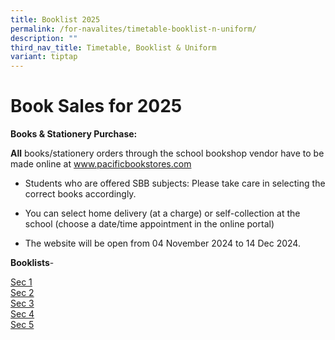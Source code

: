 ```yaml
---
title: Booklist 2025
permalink: /for-navalites/timetable-booklist-n-uniform/
description: ""
third_nav_title: Timetable, Booklist & Uniform
variant: tiptap
---
```

<h1>Book Sales for 2025</h1>
<p><strong>Books &amp; Stationery Purchase:</strong>
</p>
<p><strong>All</strong> books/stationery orders through the school bookshop
vendor have to be made online at <a href="http://www.pacificbookstores.com" rel="noopener noreferrer nofollow" target="_blank">www.pacificbookstores.com</a>
</p>
<ul data-tight="true" class="tight">
<li>
<p>Students who are offered SBB subjects: Please take care in selecting the
correct books accordingly.</p>
</li>
<li>
<p>You can select home delivery (at a charge) or self-collection at the school
(choose a date/time appointment in the online portal)</p>
</li>
<li>
<p>The website will be open from 04 November 2024 to 14 Dec 2024.</p>
</li>
</ul>
<p><strong>Booklists</strong>-</p>
<p><a href="/files/2025 booklists/S1_NBSS_Final_2025_Booklist_D4_101024.pdf" rel="noopener nofollow" target="_blank">Sec 1</a>
<br><a href="/files/2025 booklists/S2_NBSS_FInal_2025_Booklist_D4_101024.pdf" rel="noopener nofollow" target="_blank">Sec 2</a>
<br><a href="/files/2025 booklists/S3_NBSS_Final_2025_Booklist_D4_111024.pdf" rel="noopener nofollow" target="_blank">Sec 3</a>
<br><a href="/files/2025 booklists/S4_NBSS_Final_2025_Booklist_D4_111024.pdf" rel="noopener nofollow" target="_blank">Sec 4</a>
<br><a href="/files/2025 booklists/S5_NBSS_Final_2025_Booklist_D4_101024.pdf" rel="noopener nofollow" target="_blank">Sec 5</a>
<br>
</p>
<p></p>
<p></p>